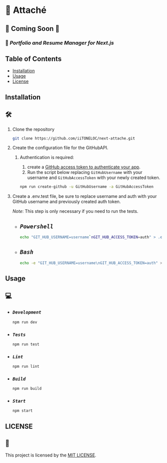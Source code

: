 # &#128278; Attaché

## &#128679; Coming Soon &#128679;

### &#128188;  *Portfolio and Resume Manager for Next.js*

## Table of Contents

- [Installation](#installation)
- [Usage](#usage)
- [License](#license)

## Installation

## &#128736;

1. Clone the repository

    ```bash
    git clone https://github.com/iiTONELOC/next-attache.git
    ```

2. Create the configuration file for the GitHubAPI.
    1. Authentication is required:
       1. create a [GitHub access token to authenticate your app](https://docs.github.com/en/authentication/keeping-your-account-and-data-secure/creating-a-personal-access-token).
       2. Run the script below replacing `GitHubUsername` with your username and `GitHubAccessToken` with your newly created token.

        ```bash
        npm run create-github -u GitHubUsername -a GitHubAccessToken
        ```

3. Create a .env.test file, be sure to replace username and auth with your GitHub username and previously created auth token.

     *Note*: This step is only necessary if you need to run the tests.

    * ## *`Powershell`*

        ```bash
        echo "GIT_HUB_USERNAME=username`nGIT_HUB_ACCESS_TOKEN=auth" > .env.test
        ```

    * ## *`Bash`*

        ```bash
        echo -e "GIT_HUB_USERNAME=username\nGIT_HUB_ACCESS_TOKEN=auth" > .env.test
        ```

## Usage

## &#128187;

- ### *`Development`*

    ```bash
    npm run dev
    ```

- ### *`Tests`*

    ```bash
    npm run test
    ```

- ### *`Lint`*

    ```bash
    npm run lint
    ```

- ### *`Build`*

    ```bash
    npm run build
    ```

- ### *`Start`*

    ```bash
    npm start
    ```

## LICENSE

## &#128190;

This project is licensed by the [MIT LICENSE](./LICENSE).

